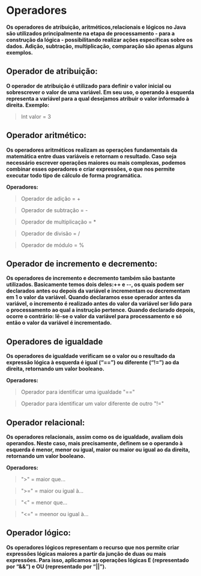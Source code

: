 # Operadores 

**Os operadores de atribuição, aritméticos,relacionais e lógicos no Java são utilizados principalmente na etapa de processamento - para a construção da lógica - possibilitando realizar ações específicas sobre os dados. Adição, subtração, multiplicação, comparação são apenas alguns exemplos.**

## Operador de atribuição:

**O operador de atribuição é utilizado para definir o valor inicial ou sobrescrever o valor de uma variável. Em seu uso, o operando à esquerda representa a variável para a qual desejamos atribuir o valor informado à direita. Exemplo:**

>Int valor = 3

## Operador aritmético:

**Os operadores aritméticos realizam as operações fundamentais da matemática entre duas variáveis e retornam o resultado. Caso seja necessário escrever operações maiores ou mais complexas, podemos combinar esses operadores e criar expressões, o que nos permite executar todo tipo de cálculo de forma programática.**

**Operadores:**

>Operador de adição = +

>Operador de subtração = -

>Operador de multiplicação = *

>Operador de divisão = /

>Operador de módulo = %

## Operador de incremento e decremento:

**Os operadores de incremento e decremento também são bastante utilizados. Basicamente temos dois deles:++ e --, os quais podem ser declarados antes ou depois da variável e incrementam ou decrementam em 1 o valor da variável. Quando declaramos esse operador antes da variável, o incremento é realizado antes do valor da variável ser lido para o processamento ao qual a instrução pertence. Quando declarado depois, ocorre o contrário: lê-se o valor da variável para processamento e só então o valor da variável é incrementado.**

## Operadores de igualdade

**Os operadores de igualdade verificam se o valor ou o resultado da expressão lógica à esquerda é igual (“==”) ou diferente (“!=”) ao da direita, retornando um valor booleano.**

**Operadores:**

>Operador para identificar uma igualdade "=="

>Operador para identificar um valor diferente de outro "!="

## Operador relacional:

**Os operadores relacionais, assim como os de igualdade, avaliam dois operandos. Neste caso, mais precisamente, definem se o operando à esquerda é menor, menor ou igual, maior ou maior ou igual ao da direita, retornando um valor booleano.**

**Operadores:**

>">" = maior que...

>">=" = maior ou igual à...

>"<" = menor que...

>"<=" = meenor ou igual à...

## Operador lógico:

**Os operadores lógicos representam o recurso que nos permite criar expressões lógicas maiores a partir da junção de duas ou mais expressões. Para isso, aplicamos as operações lógicas E (representado por “&&”) e OU (representado por “||”).**
